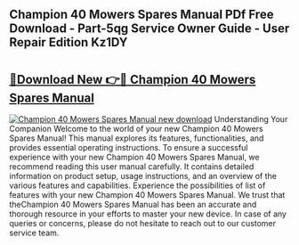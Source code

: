 ## Champion 40 Mowers Spares Manual PDf Free Download - Part-5qg Service Owner Guide - User Repair Edition Kz1DY

# <h2><a href="http://bc62943.oget.top/?id=Champion+40+Mowers+Spares+Manual">🔗Download New 👉🔴 Champion 40 Mowers Spares Manual</a></h2>

[![Champion 40 Mowers Spares Manual new download](https://i.imgur.com/5g1atiW.png)](http://bc62943.oget.top/?id=Champion+40+Mowers+Spares+Manual)
Understanding Your Companion Welcome to the world of your new Champion 40 Mowers Spares Manual! This manual explores its features, functionalities, and provides essential operating instructions. To ensure a successful experience with your new Champion 40 Mowers Spares Manual, we recommend reading this user manual carefully. It contains detailed information on product setup, usage instructions, and an overview of the various features and capabilities. Experience the possibilities of list of features with your new Champion 40 Mowers Spares Manual. We trust that theChampion 40 Mowers Spares Manual has been an accurate and thorough resource in your efforts to master your new device. In case of any queries or concerns, please do not hesitate to reach out to our customer service team.
